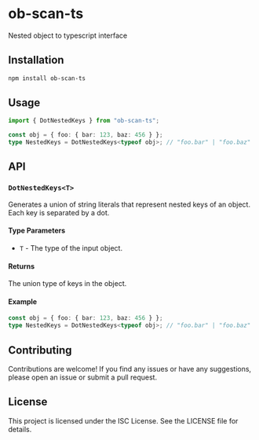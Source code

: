 # ob-scan-ts

Nested object to typescript interface

## Installation

```bash
npm install ob-scan-ts
```

## Usage
```ts
import { DotNestedKeys } from "ob-scan-ts";

const obj = { foo: { bar: 123, baz: 456 } };
type NestedKeys = DotNestedKeys<typeof obj>; // "foo.bar" | "foo.baz"
```

## API
### ```DotNestedKeys<T>```

Generates a union of string literals that represent nested keys of an object. Each key is separated by a dot.

#### Type Parameters
- `T` - The type of the input object.
#### Returns
The union type of keys in the object.
#### Example

```ts
const obj = { foo: { bar: 123, baz: 456 } };
type NestedKeys = DotNestedKeys<typeof obj>; // "foo.bar" | "foo.baz"
```

## Contributing

Contributions are welcome! If you find any issues or have any suggestions, please open an issue or submit a pull request.


## License

This project is licensed under the ISC License. See the LICENSE file for details.

